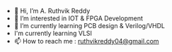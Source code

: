 - 👋 Hi, I’m A. Ruthvik Reddy
- 👀 I’m interested in IOT & FPGA Development
- 🌱 I’m currently learning PCB design & Verilog/VHDL
-    I'm currently learning VLSI
- 📫 How to reach me : ruthvikreddy04@gmail.com 

<!---
Ruthvik-reddy-A/Ruthvik-reddy-A is a ✨ special ✨ repository because its `README.md` (this file) appears on your GitHub profile.
You can click the Preview link to take a look at your changes.
--->
